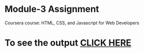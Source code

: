 
# Module-3 Assignment

Coursera course: HTML, CSS, and Javascript for Web Developers

# To see the output [CLICK HERE](https://atharvasb.github.io/coursera-test/module3-solution/index.html)
